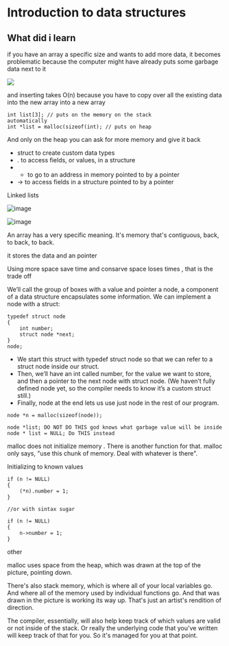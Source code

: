 # Introduction to data structures

## What did i learn

if you have an array a specific size and wants to add more data, it becomes problematic because the computer might have already puts some garbage data next to it

<img src = "https://user-images.githubusercontent.com/31789624/199865763-74afb38f-da44-4661-b174-a73cf11f60fd.png">

and inserting takes O(n) because you have to copy over all the existing data into the new array into a new array

<code>int list[3];  // puts on the memory on the stack automatically</code>  
<code>int *list = malloc(sizeof(int);  // puts on heap</code>  

And only on the heap you can ask for more memory and give it back


- struct to create custom data types
- . to access fields, or values, in a structure
- * to go to an address in memory pointed to by a pointer
- -> to access fields in a structure pointed to by a pointer

Linked lists

![image](https://user-images.githubusercontent.com/31789624/199869997-abd5aec2-6c0b-40c9-9598-b6c6358b1ece.png)


![image](https://user-images.githubusercontent.com/31789624/199870012-0c20739a-d055-43aa-ad99-9963a642eb38.png)

An array has a very specific meaning. It's memory that's contiguous, back, to back, to back.

it stores the data and an pointer

Using more space save time and consarve space loses times , that is the trade off

We’ll call the group of boxes with a value and pointer a node, a component of a data structure encapsulates some information. We can implement a node with a struct:
```
typedef struct node
{
    int number;
    struct node *next;
}
node;
```
 - We start this struct with typedef struct node so that we can refer to a struct node inside our struct.
 - Then, we’ll have an int called number, for the value we want to store, and then a pointer to the next node with struct node. (We haven’t fully defined node yet, so the compiler needs to know it’s a custom struct still.)
 - Finally, node at the end lets us use just node in the rest of our program.

<code>node *n = malloc(sizeof(node));</code>
```
node *list; DO NOT DO THIS god knows what garbage value will be inside
node * list = NULL; Do THIS instead
```

malloc does not initialize memory . There is another function for that.  malloc only  says, "use this chunk of memory. Deal with whatever is there". 

Initializing to known values

```
if (n != NULL)
{
    (*n).number = 1;
}

//or with sintax sugar

if (n != NULL)
{
    n->number = 1;
}

```


other 

malloc uses space from the heap, which was drawn at the top of the picture, pointing down. 

There's also stack memory, which is where all of your local variables go. And where all of the memory used by individual functions go. And that was drawn in the picture is working its way up. That's just an artist's rendition of direction. 

The compiler, essentially, will also help keep track of which values are valid or not inside of the stack. Or really the underlying code that you've written will keep track of that for you. So it's managed for you at that point. 
